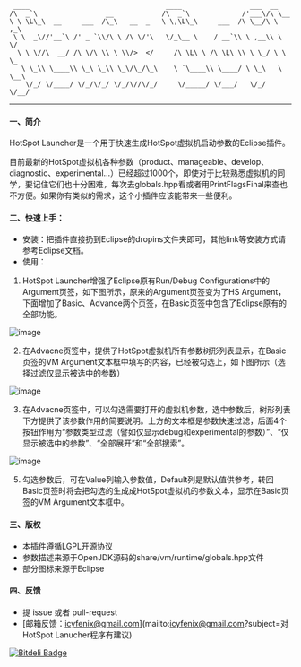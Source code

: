 ```
 ____                                  ____                 ___  __      
/\  _`\                 __            /\  _`\             /'___\/\ \__   
\ \ \L\_\  __     ___  /\_\   __  _   \ \,\L\_\     ___  /\ \__/\ \ ,_\  
 \ \  _\//'__`\ /' _ `\\/\ \ /\ \/'\   \/_\__ \    / __`\\ \ ,__\\ \ \/  
  \ \ \//\  __/ /\ \/\ \\ \ \\/>  </     /\ \L\ \ /\ \L\ \\ \ \_/ \ \ \_ 
   \ \_\\ \____\\ \_\ \_\\ \_\/\_/\_\    \ `\____\\ \____/ \ \_\   \ \__\
    \/_/ \/____/ \/_/\/_/ \/_/\//\/_/     \/_____/ \/___/   \/_/    \/__/
```                         

-----------------------                                                                         


#### 一、简介

HotSpot Launcher是一个用于快速生成HotSpot虚拟机启动参数的Eclipse插件。

目前最新的HotSpot虚拟机各种参数（product、manageable、develop、diagnostic、experimental...）已经超过1000个，即使对于比较熟悉虚拟机的同学，要记住它们也十分困难，每次去globals.hpp看或者用PrintFlagsFinal来查也不方便。如果你有类似的需求，这个小插件应该能带来一些便利。


#### 二、快速上手：

- 安装：把插件直接扔到Eclipse的dropins文件夹即可，其他link等安装方式请参考Eclipse文档。
- 使用：

1. HotSpot Launcher增强了Eclipse原有Run/Debug Configurations中的Argument页签，如下图所示，原来的Argument页签变为了HS Argument，下面增加了Basic、Advance两个页签，在Basic页签中包含了Eclipse原有的全部功能。 

![image](https://raw.github.com/fenixsoft/hotspot.launcher/master/doc/sshot-1.png)

2. 在Advacne页签中，提供了HotSpot虚拟机所有参数树形列表显示，在Basic页签的VM Argument文本框中填写的内容，已经被勾选上，如下图所示（选择过滤仅显示被选中的参数）

![image](https://raw.github.com/fenixsoft/hotspot.launcher/master/doc/sshot-2.png)

3. 在Advacne页签中，可以勾选需要打开的虚拟机参数，选中参数后，树形列表下方提供了该参数作用的简要说明。上方的文本框是参数快速过滤，后面4个按钮作用为“参数类型过滤（譬如仅显示debug和experimental的参数）”、“仅显示被选中的参数”、“全部展开”和“全部搜索”。

![image](https://raw.github.com/fenixsoft/hotspot.launcher/master/doc/sshot-3.png)

5. 勾选参数后，可在Value列输入参数值，Default列是默认值供参考，转回Basic页签时将会把勾选的生成成HotSpot虚拟机的参数文本，显示在Basic页签的VM Argument文本框中。


#### 三、版权

- 本插件遵循LGPL开源协议
- 参数描述来源于OpenJDK源码的share/vm/runtime/globals.hpp文件
- 部分图标来源于Eclipse


#### 四、反馈

- 提 issue 或者 pull-request
- [邮箱反馈：icyfenix@gmail.com](mailto:icyfenix@gmail.com?subject=对HotSpot Lanucher程序有建议)



[![Bitdeli Badge](https://d2weczhvl823v0.cloudfront.net/fenixsoft/org.fenixsoft.hotspot.launcher/trend.png)](https://bitdeli.com/free "Bitdeli Badge")

